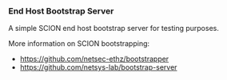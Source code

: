 ### End Host Bootstrap Server

A simple SCION end host bootstrap server for testing purposes.

More information on SCION bootstrapping:
- https://github.com/netsec-ethz/bootstrapper
- https://github.com/netsys-lab/bootstrap-server
